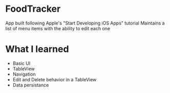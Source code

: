# FoodTracker

App built following Apple's "Start Developing iOS Apps" tutorial 
Maintains a list of menu items with the ability to edit each one 

# What I learned 

- Basic UI
- TableView 
- Navigation
- Edit and Delete behavior in a TableView 
- Data persistance 
